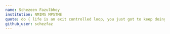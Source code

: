 ```yaml
---
name: Schezeen Fazulbhoy
institution: NMIMS MPSTME
quote: do { life is an exit controlled loop, you just got to keep doing!
github_user: schezfaz
---
```

